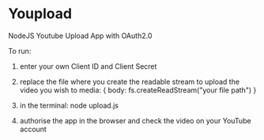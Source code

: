 # Youpload
NodeJS Youtube Upload App with OAuth2.0 

To run: 
1) enter your own Client ID and Client Secret
2) replace the file where you create the readable stream to upload the video you wish to 
  media: {
                body: fs.createReadStream("your file path")
            }
            
3) in the terminal: node upload.js
4) authorise the app in the browser and check the video on your YouTube account
